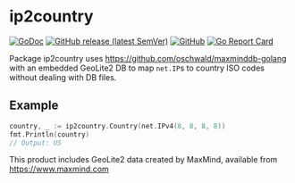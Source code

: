 # ip2country
[![GoDoc](https://godoc.org/github.com/cevatbarisyilmaz/ip2country?status.svg)](https://godoc.org/github.com/cevatbarisyilmaz/ip2country)
[![GitHub release (latest SemVer)](https://img.shields.io/github/v/release/cevatbarisyilmaz/ip2country?sort=semver)](https://github.com/cevatbarisyilmaz/ip2country/releases)
[![GitHub](https://img.shields.io/github/license/cevatbarisyilmaz/ip2country)](https://github.com/cevatbarisyilmaz/ip2country/blob/master/LICENSE)
[![Go Report Card](https://goreportcard.com/badge/github.com/cevatbarisyilmaz/ip2country)](https://goreportcard.com/report/github.com/cevatbarisyilmaz/ip2country)

Package ip2country uses https://github.com/oschwald/maxminddb-golang with an embedded GeoLite2 DB to map `net.IP`s to country ISO codes without dealing with DB files.

## Example

```go
country, _ := ip2country.Country(net.IPv4(8, 8, 8, 8))
fmt.Println(country)
// Output: US
```
This product includes GeoLite2 data created by MaxMind, available from https://www.maxmind.com

